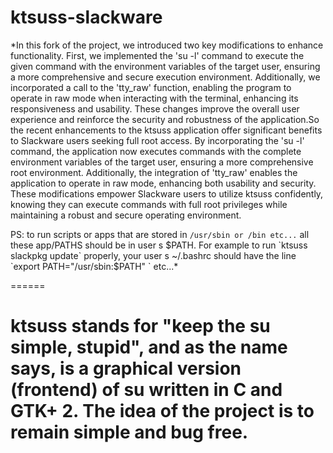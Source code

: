 ktsuss-slackware
=======
*In this fork of the project, we introduced two key modifications to enhance functionality. First, we implemented the 'su -l' command to execute the given command with the environment variables of the target user, ensuring a more comprehensive and secure execution environment. Additionally, we incorporated a call to the 'tty_raw' function, enabling the program to operate in raw mode when interacting with the terminal, enhancing its responsiveness and usability. These changes improve the overall user experience and reinforce the security and robustness of the application.So the recent enhancements to the ktsuss application offer significant benefits to Slackware users seeking full root access. By incorporating the 'su -l' command, the application now executes commands with the complete environment variables of the target user, ensuring a more comprehensive root environment. Additionally, the integration of 'tty_raw' enables the application to operate in raw mode, enhancing both usability and security. These modifications empower Slackware users to utilize ktsuss confidently, knowing they can execute commands with full root privileges while maintaining a robust and secure operating environment.

PS: to run scripts or apps that are stored in `/usr/sbin or /bin etc...` all these app/PATHS should be in user s $PATH.
For example to run `ktsuss slackpkg update` properly, your user s ~/.bashrc should have the line `export PATH="/usr/sbin:$PATH"
` etc...*


======

ktsuss stands for "keep the su simple, stupid", and as the name says, is a graphical version (frontend) of su written in C and GTK+ 2. The idea of the project is to remain simple and bug free.
======



